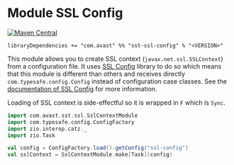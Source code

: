 # Module SSL Config

[![Maven Central](https://img.shields.io/maven-central/v/com.avast/sst-ssl-config_2.12)](https://repo1.maven.org/maven2/com/avast/sst-ssl-config_2.12/)

`libraryDependencies += "com.avast" %% "sst-ssl-config" % "<VERSION>"`

This module allows you to create SSL context (`javax.net.ssl.SSLContext`) from a configuration file. It uses [SSL Config](https://github.com/lightbend/ssl-config)
library to do so which means that this module is different than others and receives directly `com.typesafe.config.Config` instead of
configuration case classes. See the [documentation of SSL Config](https://lightbend.github.io/ssl-config) for more information.

Loading of SSL context is side-effectful so it is wrapped in `F` which is `Sync`.

```scala
import com.avast.sst.ssl.SslContextModule
import com.typesafe.config.ConfigFactory
import zio.interop.catz._
import zio.Task

val config = ConfigFactory.load().getConfig("ssl-config")
val sslContext = SslContextModule.make[Task](config)
```

